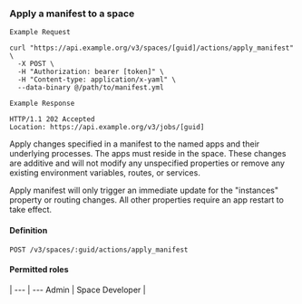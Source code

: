 ### Apply a manifest to a space

```
Example Request
```

```shell
curl "https://api.example.org/v3/spaces/[guid]/actions/apply_manifest" \
  -X POST \
  -H "Authorization: bearer [token]" \
  -H "Content-type: application/x-yaml" \
  --data-binary @/path/to/manifest.yml
```

```
Example Response
```

```http
HTTP/1.1 202 Accepted
Location: https://api.example.org/v3/jobs/[guid]
```

Apply changes specified in a manifest to the named apps and their underlying
processes. The apps must reside in the space. These changes are additive
and will not modify any unspecified properties or remove any existing
environment variables, routes, or services.

<aside class="notice">
Apply manifest will only trigger an immediate update for the "instances" property or routing changes. All other properties require an app restart to take effect.
</aside>

#### Definition
`POST /v3/spaces/:guid/actions/apply_manifest`

#### Permitted roles
 |
--- | ---
Admin |
Space Developer |
